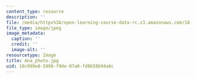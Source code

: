```yaml
---
content_type: resource
description: ''
file: /media/https%3A/open-learning-course-data-rc.s3.amazonaws.com/18-06sc-linear-algebra-fall-2011/10c999e85998f9de07a0fd8658b94a6c_Ana_photo.jpg
file_type: image/jpeg
image_metadata:
  caption: ''
  credit: ''
  image-alt: ''
resourcetype: Image
title: Ana_photo.jpg
uid: 10c999e8-5998-f9de-07a0-fd8658b94a6c
---
```

